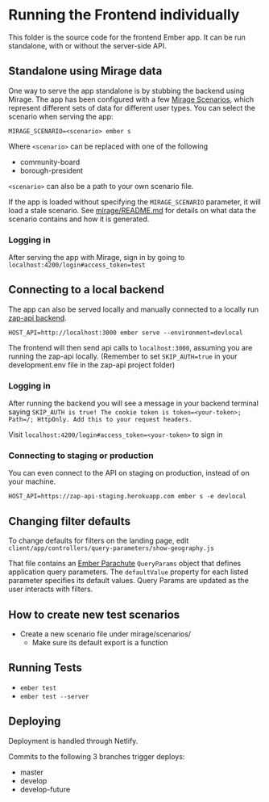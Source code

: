 # Running the Frontend individually 

This folder is the source code for the frontend Ember app. It can be run standalone, with or without the server-side API.

## Standalone using Mirage data
One way to serve the app standalone is by stubbing the backend using Mirage. The app has been configured with a few [Mirage Scenarios](https://github.com/NYCPlanning/labs-zap-search/tree/develop/client/mirage/scenarios), which represent different sets of data for different user types. You can select the scenario when serving the app:

```
MIRAGE_SCENARIO=<scenario> ember s
```

Where `<scenario>` can be replaced with one of the following
- community-board
- borough-president

`<scenario>` can also be a path to your own scenario file.

If the app is loaded without specifying the `MIRAGE_SCENARIO` parameter, it will load a stale scenario.
See [mirage/README.md](./client/mirage/README.md) for details on what data the scenario contains and how it is generated.

### Logging in

After serving the app with Mirage, sign in by going to `localhost:4200/login#access_token=test`

## Connecting to a local backend
The app can also be served locally and manually connected to a locally run [zap-api backend](../server).

```
HOST_API=http://localhost:3000 ember serve --environment=devlocal
```

The frontend will then send api calls to `localhost:3000`, assuming you are running the zap-api locally. (Remember to set `SKIP_AUTH=true` in your development.env file in the zap-api project folder)

### Logging in
After running the backend you will see a message in your backend terminal saying `SKIP_AUTH is true! The cookie token is token=<your-token>; Path=/; HttpOnly. Add this to your request headers.`

Visit `localhost:4200/login#access_token=<your-token>` to sign in

### Connecting to staging or production
You can even connect to the API on staging on production, instead of on your machine.

```
HOST_API=https://zap-api-staging.herokuapp.com ember s -e devlocal
```

## Changing filter defaults

To change defaults for filters on the landing page, edit `client/app/controllers/query-parameters/show-geography.js` 

That file contains an [Ember Parachute](https://github.com/offirgolan/ember-parachute) `QueryParams` object that defines application query parameters. The `defaultValue` property for each listed parameter specifies its default values. Query Params are updated as the user interacts with filters.

## How to create new test scenarios

* Create a new scenario file under mirage/scenarios/
  * Make sure its default export is a function

## Running Tests

* `ember test`
* `ember test --server`

## Deploying

Deployment is handled through Netlify.

Commits to the following 3 branches trigger deploys:

 - master
 - develop
 - develop-future

